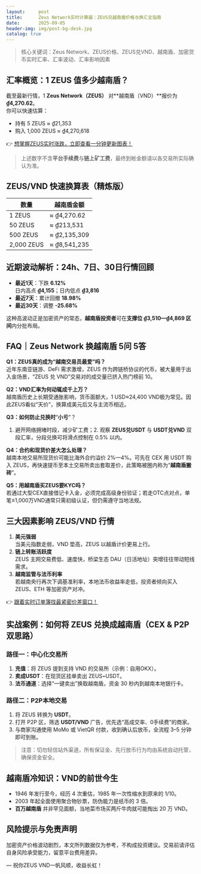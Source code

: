 ```yaml
---
layout:     post
title:      Zeus Network实时计算器：ZEUS兑越南盾价格与换汇全指南
date:       2025-09-05
header-img: img/post-bg-desk.jpg
catalog: true
---
```


> 核心关键词：Zeus Network、ZEUS价格、ZEUS兑VND、越南盾、加密货币实时汇率、汇率波动、汇率影响因素

## 汇率概览：1 ZEUS 值多少越南盾？
截至最新行情，1 **Zeus Network（ZEUS）** 对**越南盾（VND）**报价为 **₫4,270.62**。  
你可以快速估算：

- 持有 5 ZEUS ≈ ₫21,353  
- 购入 1,000 ZEUS ≈ ₫4,270,618  

👉 [想掌握ZEUS实时涨跌，立即查看一分钟更新图表！](https://okxdog.com/)

> 上述数字不含**平台手续费**与**链上矿工费**，最终到帐金额请以各交易所实际确认为准。

## ZEUS/VND 快速换算表（精炼版）

| 数量 | 越南盾金额 |
|-----|-----------|
| 1 ZEUS | ≈ ₫4,270.62 |
| 50 ZEUS | ≈ ₫213,531 |
| 500 ZEUS | ≈ ₫2,135,309 |
| 2,000 ZEUS | ≈ ₫8,541,235 |

## 近期波动解析：24h、7日、30日行情回顾
- **最近1天**：下跌 **6.12%**  
  日内高点 **₫4,155**；日内低点 **₫3,816**  
- **最近7天**：累计回撤 **18.98%**  
- **最近30天**：调整 **-25.68%**  

这种高波动正是加密资产的常态，**越南盾投资者**可在**支撑位 ₫3,510—₫4,869 区间**内分批布局。

## FAQ｜Zeus Network 换越南盾 5问 5答

**Q1：ZEUS真的成为“越南交易员最爱”吗？**  
近年东南亚链游、DeFi 需求激增，ZEUS 作为跨链桥协议的代币，被大量用于出入金场景，“ZEUS 兑 VND”交易对的成交量已挤入热门榜前 10。

**Q2：VND汇率为何动辄成千上万？**  
越南盾历史上长期受通胀影响，货币面额大，1 USD≈24,400 VND极为常见。因此ZEUS看似“天价”，换算成美元后又与主流币相近。

**Q3：如何防止兑换时**“**小亏**”？  
1. 避开网络拥堵时段，减少矿工费；2. 观察 **ZEUS兑USDT** 与 **USDT兑VND** 双段汇率，分段兑换可将滑点控制在 0.5% 以内。

**Q4：合约和现货价差大怎么处理？**  
越南本地交易所现货价可能比海外合约溢价 2%—4%。可先在 CEX 用 USDT 购入 ZEUS，再快速提币至本土交易所卖出套取差价，此策略被圈内称为“**越南盾搬砖**”。

**Q5：用越南盾买ZEUS要KYC吗？**  
若通过大型CEX直接借记卡入金，必须完成高级身份验证；若走OTC点对点，单笔≤1,000万VND通常只需初级认证，但仍需遵守当地法规。

## 三大因素影响 ZEUS/VND 行情
1. **美元强弱**  
   当美元指数走弱，VND 垫高，ZEUS 以越盾计价更易上行。
2. **链上转账活跃度**  
   ZEUS 主网交易费低、速度快，桥梁生态 DAU（日活地址）突增往往带动短线需求。
3. **越南监管与法币利率**  
   若越南央行再次下调基准利率，本地法币收益率走低，投资者倾向买入 ZEUS、ETH 等加密资产对冲。

👉 [跟着实时订单簿找最紧密价差窗口！](https://okxdog.com/)

## 实战案例：如何将 ZEUS 兑换成越南盾（CEX & P2P 双思路）
### 路径一：中心化交易所
1. **充值**：将 ZEUS 提到支持 VND 的交易所（示例：自用OKX）。  
2. **卖成USDT**：在现货区挂单卖出 ZEUS⌁USDT。  
3. **法币通道**：选择“一键卖出”换取越南盾，资金 30 秒内到越南本地银行卡。

### 路径二：P2P本地交易
1. 将 ZEUS 转换为 **USDT**。  
2. 打开 P2P 区，筛选 **USDT/VND** 广告，优先选“高成交率、0手续费”的商家。  
3. 与商家沟通使用 MoMo 或 VietQR 付款，收到确认后放币，全流程 3–5 分钟即可到账。

> 注意：切勿轻信站外渠道，所有保证金、先行放币行为均由系统自动托管，确保资金安全。

## 越南盾冷知识：VND的前世今生
- 1946 年发行至今，经历 4 次重估，1985 年一次性缩水到原来的 1/10。  
- 2003 年起全面使用聚合物钞票，防伪能力是纸币的 3 倍。  
- **百万越南盾** 并非罕见面额，当地菜市场买两斤牛肉就可能掏出 20 万 VND。

## 风险提示与免责声明
加密资产价格波动剧烈，本文所列数据仅为参考，不构成投资建议。交易前请评估自身风险承受能力，留意平台费用差异。

— 祝你ZEUS VND一帆风顺，收益长虹！